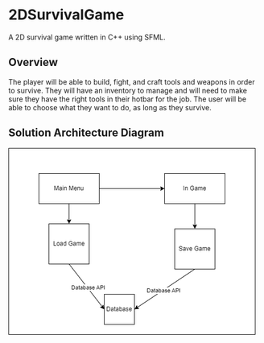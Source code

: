 # 2DSurvivalGame
A 2D survival game written in C++ using SFML.

## Overview
The player will be able to build, fight, and craft tools and weapons in order to survive. They will have an inventory to manage and will need to make sure they have the right tools in their hotbar for the job. The user will be able to choose what they want to do, as long as they survive.

## Solution Architecture Diagram
![Image showing save and load functions using database api to interact with the database](https://github.com/Unyxuous/2DSurvivalGame/blob/main/Design%20Documents/Solution%20Architecture%20Diagram.png)

##